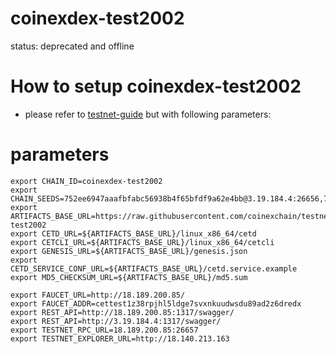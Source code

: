 # coinexdex-test2002
status: deprecated and offline

# How to setup coinexdex-test2002

- please refer to [testnet-guide](https://github.com/coinexchain/testnets/blob/master/coinexdex-test/testnet-guide.md) but with following parameters:

# parameters
```shell
export CHAIN_ID=coinexdex-test2002
export CHAIN_SEEDS=752ee6947aaafbfabc56938b4f65bfdf9a62e4bb@3.19.184.4:26656,7562b9dff832ddcd3f019d7a30262ba8bff7a383@18.189.200.85:26656
export ARTIFACTS_BASE_URL=https://raw.githubusercontent.com/coinexchain/testnets/master/coinexdex-test2002
export CETD_URL=${ARTIFACTS_BASE_URL}/linux_x86_64/cetd
export CETCLI_URL=${ARTIFACTS_BASE_URL}/linux_x86_64/cetcli
export GENESIS_URL=${ARTIFACTS_BASE_URL}/genesis.json
export CETD_SERVICE_CONF_URL=${ARTIFACTS_BASE_URL}/cetd.service.example
export MD5_CHECKSUM_URL=${ARTIFACTS_BASE_URL}/md5.sum

export FAUCET_URL=http://18.189.200.85/
export FAUCET_ADDR=cettest1z38rpjhl5ldge7svxnkuudwsdu89ad2z6dredx
export REST_API=http://18.189.200.85:1317/swagger/
export REST_API=http://3.19.184.4:1317/swagger/
export TESTNET_RPC_URL=18.189.200.85:26657
export TESTNET_EXPLORER_URL=http://18.140.213.163
```

